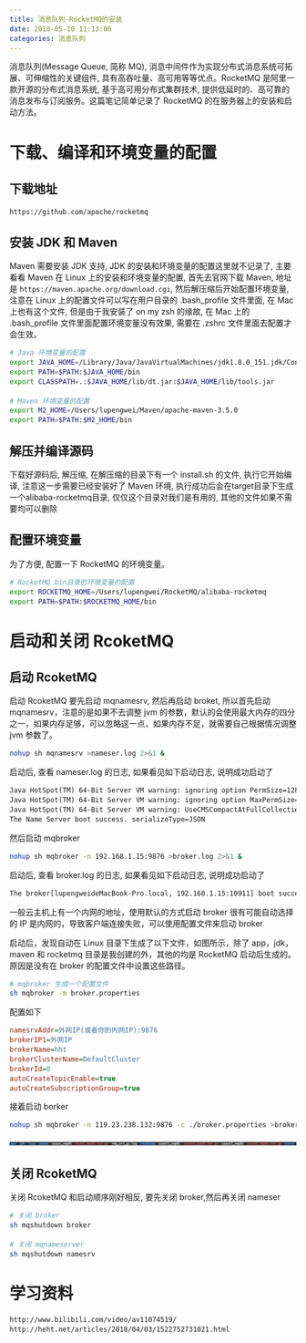 ```yaml
---
title: 消息队列-RocketMQ的安装
date: 2018-05-10 11:13:06
categories: 消息队列
---
```


消息队列(Message Queue, 简称 MQ), 消息中间件作为实现分布式消息系统可拓展、可伸缩性的关键组件, 具有高吞吐量、高可用等等优点。RocketMQ 是阿里一款开源的分布式消息系统, 基于高可用分布式集群技术, 提供低延时的、高可靠的消息发布与订阅服务。这篇笔记简单记录了 RocketMQ 的在服务器上的安装和启动方法。

# 下载、编译和环境变量的配置

## 下载地址

`https://github.com/apache/rocketmq`

## 安装 JDK 和 Maven

Maven 需要安装 JDK 支持, JDK 的安装和环境变量的配置这里就不记录了, 主要看看 Maven 在 Linux 上的安装和环境变量的配置, 首先去官网下载 Maven, 地址是 `https://maven.apache.org/download.cgi`, 然后解压缩后开始配置环境变量, 注意在 Linux 上的配置文件可以写在用户目录的 .bash_profile 文件里面, 在 Mac 上也有这个文件, 但是由于我安装了 on my zsh 的缘故, 在 Mac 上的 .bash_profile 文件里面配置环境变量没有效果, 需要在 .zshrc 文件里面去配置才会生效。

<!-- more -->

```sh
# Java 环境变量的配置
export JAVA_HOME=/Library/Java/JavaVirtualMachines/jdk1.8.0_151.jdk/Contents/Home
export PATH=$PATH:$JAVA_HOME/bin
export CLASSPATH=.:$JAVA_HOME/lib/dt.jar:$JAVA_HOME/lib/tools.jar

# Maven 环境变量的配置
export M2_HOME=/Users/lupengwei/Maven/apache-maven-3.5.0
export PATH=$PATH:$M2_HOME/bin
```

## 解压并编译源码

下载好源码后, 解压缩, 在解压缩的目录下有一个 install.sh 的文件, 执行它开始编译, 注意这一步需要已经安装好了 Maven 环境, 执行成功后会在target目录下生成一个alibaba-rocketmq目录, 仅仅这个目录对我们是有用的, 其他的文件如果不需要均可以删除

## 配置环境变量

为了方便, 配置一下 RocketMQ 的环境变量。

```sh
# RocketMQ bin目录的环境变量的配置
export ROCKETMQ_HOME=/Users/lupengwei/RocketMQ/alibaba-rocketmq
export PATH=$PATH:$ROCKETMQ_HOME/bin
```

# 启动和关闭 RcoketMQ

## 启动 RcoketMQ

启动 RcoketMQ 要先启动 mqnamesrv, 然后再启动 broket,  所以首先启动 mqnamesrv，注意的是如果不去调整 jvm 的参数，默认的会使用最大内存的四分之一，如果内存足够，可以忽略这一点，如果内存不足，就需要自己根据情况调整 jvm 参数了。

```sh
nohup sh mqnamesrv >nameser.log 2>&1 &
```

启动后, 查看 nameser.log 的日志, 如果看见如下启动日志, 说明成功启动了

```txt
Java HotSpot(TM) 64-Bit Server VM warning: ignoring option PermSize=128m; support was removed in 8.0
Java HotSpot(TM) 64-Bit Server VM warning: ignoring option MaxPermSize=320m; support was removed in 8.0
Java HotSpot(TM) 64-Bit Server VM warning: UseCMSCompactAtFullCollection is deprecated and will likely be removed in a future release.
The Name Server boot success. serializeType=JSON
```

然后启动 mqbroker

```sh
nohup sh mqbroker -n 192.168.1.15:9876 >broker.log 2>&1 &
```

启动后, 查看 broker.log 的日志, 如果看见如下启动日志, 说明成功启动了

```txt
The broker[lupengweideMacBook-Pro.local, 192.168.1.15:10911] boot success. serializeType=JSON and name server is 192.168.1.15:9876
```

一般云主机上有一个内网的地址，使用默认的方式启动 broker 很有可能自动选择的 IP 是内网的，导致客户端连接失败，可以使用配置文件来启动 broker

启动后，发现自动在 Linux 目录下生成了以下文件，如图所示，除了 app，jdk，maven 和 rocketmq 目录是我创建的外，其他的均是 RocketMQ 启动后生成的。原因是没有在 broker 的配置文件中设置这些路径。

```sh
# mqbroker 生成一个配置文件
sh mqbroker -m broker.properties
```

配置如下

```ini
namesrvAddr=外网IP(或者你的内网IP):9876
brokerIP1=外网IP
brokerName=hht
brokerClusterName=DefaultCluster
brokerId=0
autoCreateTopicEnable=true
autoCreateSubscriptionGroup=true
```

接着启动 borker

```sh
nohup sh mqbroker -n 119.23.238.132:9876 -c ./broker.properties >broker.log 2>&1 &
```

![IMAGE](消息队列-RocketMQ的安装/1525946201065.jpg)

## 关闭 RcoketMQ

关闭 RcoketMQ 和启动顺序刚好相反, 要先关闭 broker,然后再关闭 nameser

```sh
# 关闭 broker
sh mqshutdown broker

# 关闭 mqnameserver
sh mqshutdown namesrv
```

# 学习资料

`http://www.bilibili.com/video/av11074519/`
`http://heht.net/articles/2018/04/03/1522752731021.html`